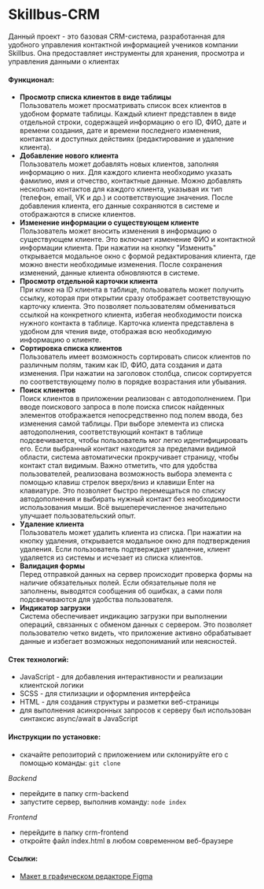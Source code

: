 # Skillbus-CRM

Данный проект - это базовая CRM-система, разработанная для удобного управления контактной информацией учеников компании Skillbus. Она предоставляет инструменты для хранения, просмотра и управления данными о клиентах

#### Функционал:
- **Просмотр списка клиентов в виде таблицы**  
  Пользователь может просматривать список всех клиентов в удобном формате таблицы. Каждый клиент представлен в виде отдельной строки, содержащей информацию о его ID, ФИО, дате и времени создания, дате и времени последнего изменения, контактах и доступных действиях (редактирование и удаление клиента).
- **Добавление нового клиента**  
  Пользователь может добавлять новых клиентов, заполняя информацию о них. Для каждого клиента необходимо указать фамилию, имя и отчество, контактные данные. Можно добавлять несколько контактов для каждого клиента, указывая их тип (телефон, email, VK и др.) и соответствующие значения. После добавления клиента, его данные сохраняются в системе и отображаются в списке клиентов.
- **Изменение информации о существующем клиенте**  
  Пользователь может вносить изменения в информацию о существующем клиенте. Это включает изменение ФИО и контактной информации клиента. При нажатии на кнопку "Изменить" открывается модальное окно с формой редактирования клиента, где можно внести необходимые изменения. После сохранения изменений, данные клиента обновляются в системе.
- **Просмотр отдельной карточки клиента**  
  При клике на ID клиента в таблице, пользователь может получить ссылку, которая при открытии сразу отображает соответствующую карточку клиента. Это позволяет пользователям обмениваться ссылкой на конкретного клиента, избегая необходимости поиска нужного контакта в таблице. Карточка клиента представлена в удобном для чтения виде, отображая всю необходимую информацию о клиенте.
- **Сортировка списка клиентов**  
  Пользователь имеет возможность сортировать список клиентов по различным полям, таким как ID, ФИО, дата создания и дата изменения. При нажатии на заголовок столбца, список сортируется по соответствующему полю в порядке возрастания или убывания.
- **Поиск клиентов**  
  Поиск клиентов в приложении реализован с автодополнением. При вводе поискового запроса в поле поиска список найденных элементов отображается непосредственно под полем ввода, без изменения самой таблицы. При выборе элемента из списка автодополнения, соответствующий контакт в таблице подсвечивается, чтобы пользователь мог легко идентифицировать его. Если выбранный контакт находится за пределами видимой области, система автоматически прокручивает страницу, чтобы контакт стал видимым. Важно отметить, что для удобства пользователей, реализована возможность выбора элемента с помощью клавиш стрелок вверх/вниз и клавиши Enter на клавиатуре. Это позволяет быстро перемещаться по списку автодополнения и выбирать нужный контакт без необходимости использования мыши. Всё вышеперечисленное значительно улучшает пользовательский опыт.
- **Удаление клиента**  
  Пользователь может удалить клиента из списка. При нажатии на кнопку удаления, открывается модальное окно для подтверждения удаления. Если пользователь подтверждает удаление, клиент удаляется из системы и исчезает из списка клиентов.
- **Валидация формы**  
  Перед отправкой данных на сервер происходит проверка формы на наличие обязательных полей. Если обязательные поля не заполнены, выводятся сообщения об ошибках, а сами поля подсвечиваются для удобства пользователя.
- **Индикатор загрузки**  
  Система обеспечивает индикацию загрузки при выполнении операций, связанных с обменом данных с сервером. Это позволяет пользователю четко видеть, что приложение активно обрабатывает данные и избегает возможных недопониманий или неясностей.

#### Стек технологий:

- JavaScript - для добавления интерактивности и реализации клиентской логики
- SСSS - для стилизации и оформления интерфейса
- HTML - для создания структуры и разметки веб-страницы
- для выполнения асинхронных запросов к серверу был использован синтаксис async/await в JavaScript

#### Инструкции по установке:

- cкачайте репозиторий с приложением или склонируйте его с помощью команды: `git clone`

_Backend_

- перейдите в папку crm-backend
- запустите сервер, выполнив команду: `node index`

_Frontend_

- перейдите в папку crm-frontend
- oткройте файл index.html в любом современном веб-браузере

#### Ссылки:

- [Макет в графическом редакторе Figma](https://www.figma.com/file/rcta5K2ySOhnskjG1D82jL/CRM?node-id=121%3A485)
